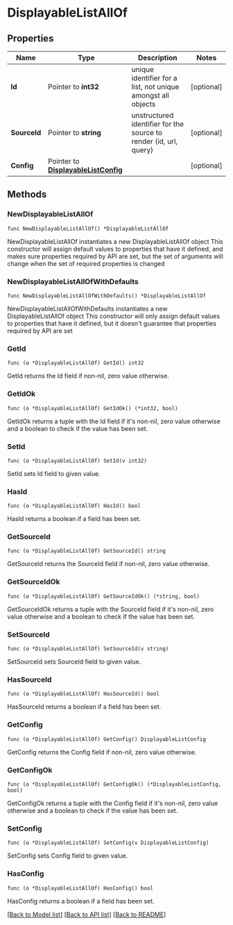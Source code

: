 # DisplayableListAllOf

## Properties

Name | Type | Description | Notes
------------ | ------------- | ------------- | -------------
**Id** | Pointer to **int32** | unique identifier for a list, not unique amongst all objects | [optional] 
**SourceId** | Pointer to **string** | unstructured identifier for the source to render (id, url, query) | [optional] 
**Config** | Pointer to [**DisplayableListConfig**](DisplayableListConfig.md) |  | [optional] 

## Methods

### NewDisplayableListAllOf

`func NewDisplayableListAllOf() *DisplayableListAllOf`

NewDisplayableListAllOf instantiates a new DisplayableListAllOf object
This constructor will assign default values to properties that have it defined,
and makes sure properties required by API are set, but the set of arguments
will change when the set of required properties is changed

### NewDisplayableListAllOfWithDefaults

`func NewDisplayableListAllOfWithDefaults() *DisplayableListAllOf`

NewDisplayableListAllOfWithDefaults instantiates a new DisplayableListAllOf object
This constructor will only assign default values to properties that have it defined,
but it doesn't guarantee that properties required by API are set

### GetId

`func (o *DisplayableListAllOf) GetId() int32`

GetId returns the Id field if non-nil, zero value otherwise.

### GetIdOk

`func (o *DisplayableListAllOf) GetIdOk() (*int32, bool)`

GetIdOk returns a tuple with the Id field if it's non-nil, zero value otherwise
and a boolean to check if the value has been set.

### SetId

`func (o *DisplayableListAllOf) SetId(v int32)`

SetId sets Id field to given value.

### HasId

`func (o *DisplayableListAllOf) HasId() bool`

HasId returns a boolean if a field has been set.

### GetSourceId

`func (o *DisplayableListAllOf) GetSourceId() string`

GetSourceId returns the SourceId field if non-nil, zero value otherwise.

### GetSourceIdOk

`func (o *DisplayableListAllOf) GetSourceIdOk() (*string, bool)`

GetSourceIdOk returns a tuple with the SourceId field if it's non-nil, zero value otherwise
and a boolean to check if the value has been set.

### SetSourceId

`func (o *DisplayableListAllOf) SetSourceId(v string)`

SetSourceId sets SourceId field to given value.

### HasSourceId

`func (o *DisplayableListAllOf) HasSourceId() bool`

HasSourceId returns a boolean if a field has been set.

### GetConfig

`func (o *DisplayableListAllOf) GetConfig() DisplayableListConfig`

GetConfig returns the Config field if non-nil, zero value otherwise.

### GetConfigOk

`func (o *DisplayableListAllOf) GetConfigOk() (*DisplayableListConfig, bool)`

GetConfigOk returns a tuple with the Config field if it's non-nil, zero value otherwise
and a boolean to check if the value has been set.

### SetConfig

`func (o *DisplayableListAllOf) SetConfig(v DisplayableListConfig)`

SetConfig sets Config field to given value.

### HasConfig

`func (o *DisplayableListAllOf) HasConfig() bool`

HasConfig returns a boolean if a field has been set.


[[Back to Model list]](../README.md#documentation-for-models) [[Back to API list]](../README.md#documentation-for-api-endpoints) [[Back to README]](../README.md)


